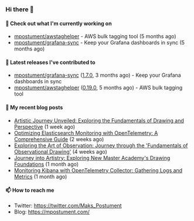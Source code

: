 ### Hi there 👋

#### 👷 Check out what I'm currently working on

- [mpostument/awstaghelper](https://github.com/mpostument/awstaghelper) - AWS bulk tagging tool (5 months ago)
- [mpostument/grafana-sync](https://github.com/mpostument/grafana-sync) - Keep your Grafana dashboards in sync (5 months ago)

#### 🔭 Latest releases I've contributed to

- [mpostument/grafana-sync](https://github.com/mpostument/grafana-sync) ([1.7.0](https://github.com/mpostument/grafana-sync/releases/tag/1.7.0), 3 months ago) - Keep your Grafana dashboards in sync
- [mpostument/awstaghelper](https://github.com/mpostument/awstaghelper) ([0.19.0](https://github.com/mpostument/awstaghelper/releases/tag/0.19.0), 5 months ago) - AWS bulk tagging tool

#### 📜 My recent blog posts

- [Artistic Journey Unveiled: Exploring the Fundamentals of Drawing and Perspective](https://mpostument.com/posts/drawing/nma/fundamentals_of_drawing_and_perspective/) (1 week ago)
- [Optimizing Elasticsearch Monitoring with OpenTelemetry: A Comprehensive Guide](https://mpostument.com/posts/programming/observability/otel-elasticsearch/) (2 weeks ago)
- [Exploring the Art of Observation: Journey through the &#39;Fundamentals of Observational Drawing&#39;](https://mpostument.com/posts/drawing/nma/fundamentals_observational_drawing/) (4 weeks ago)
- [Journey into Artistry: Exploring New Master Academy&#39;s Drawing Foundations](https://mpostument.com/posts/drawing/nma/drawing_foundations_1/) (1 month ago)
- [Monitoring Kibana with OpenTelemetry Collector: Gathering Logs and Metrics](https://mpostument.com/posts/programming/observability/otel-kibana/) (1 month ago)

#### 📫 How to reach me

- Twitter: https://twitter.com/Maks_Postument
- Blog: https://mpostument.com/
